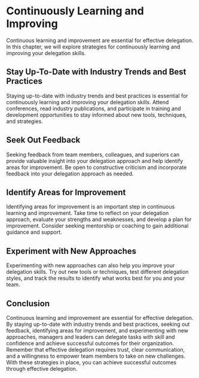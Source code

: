 # Continuously Learning and Improving

Continuous learning and improvement are essential for effective delegation. In this chapter, we will explore strategies for continuously learning and improving your delegation skills.

Stay Up-To-Date with Industry Trends and Best Practices
-------------------------------------------------------

Staying up-to-date with industry trends and best practices is essential for continuously learning and improving your delegation skills. Attend conferences, read industry publications, and participate in training and development opportunities to stay informed about new tools, techniques, and strategies.

Seek Out Feedback
-----------------

Seeking feedback from team members, colleagues, and superiors can provide valuable insight into your delegation approach and help identify areas for improvement. Be open to constructive criticism and incorporate feedback into your delegation approach as needed.

Identify Areas for Improvement
------------------------------

Identifying areas for improvement is an important step in continuous learning and improvement. Take time to reflect on your delegation approach, evaluate your strengths and weaknesses, and develop a plan for improvement. Consider seeking mentorship or coaching to gain additional guidance and support.

Experiment with New Approaches
------------------------------

Experimenting with new approaches can also help you improve your delegation skills. Try out new tools or techniques, test different delegation styles, and track the results to identify what works best for you and your team.

Conclusion
----------

Continuous learning and improvement are essential for effective delegation. By staying up-to-date with industry trends and best practices, seeking out feedback, identifying areas for improvement, and experimenting with new approaches, managers and leaders can delegate tasks with skill and confidence and achieve successful outcomes for their organization. Remember that effective delegation requires trust, clear communication, and a willingness to empower team members to take on new challenges. With these strategies in place, you can achieve successful outcomes through effective delegation.

